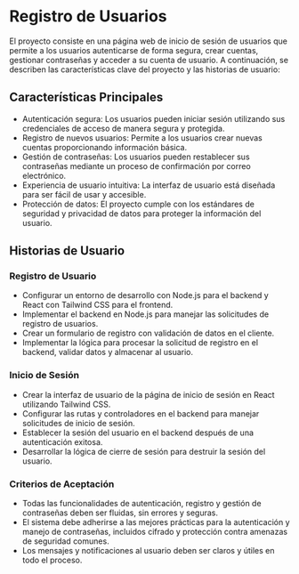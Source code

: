 # Registro de Usuarios

El proyecto consiste en una página web de inicio de sesión de usuarios que permite a los usuarios autenticarse de forma segura, crear cuentas, gestionar contraseñas y acceder a su cuenta de usuario. A continuación, se describen las características clave del proyecto y las historias de usuario:

## Características Principales
- Autenticación segura: Los usuarios pueden iniciar sesión utilizando sus credenciales de acceso de manera segura y protegida.
- Registro de nuevos usuarios: Permite a los usuarios crear nuevas cuentas proporcionando información básica.
- Gestión de contraseñas: Los usuarios pueden restablecer sus contraseñas mediante un proceso de confirmación por correo electrónico.
- Experiencia de usuario intuitiva: La interfaz de usuario está diseñada para ser fácil de usar y accesible.
- Protección de datos: El proyecto cumple con los estándares de seguridad y privacidad de datos para proteger la información del usuario.
  
## Historias de Usuario
### Registro de Usuario
- Configurar un entorno de desarrollo con Node.js para el backend y React con Tailwind CSS para el frontend.
- Implementar el backend en Node.js para manejar las solicitudes de registro de usuarios.
- Crear un formulario de registro con validación de datos en el cliente.
- Implementar la lógica para procesar la solicitud de registro en el backend, validar datos y almacenar al usuario.


### Inicio de Sesión
- Crear la interfaz de usuario de la página de inicio de sesión en React utilizando Tailwind CSS.
- Configurar las rutas y controladores en el backend para manejar solicitudes de inicio de sesión.
- Establecer la sesión del usuario en el backend después de una autenticación exitosa.
- Desarrollar la lógica de cierre de sesión para destruir la sesión del usuario.


### Criterios de Aceptación
- Todas las funcionalidades de autenticación, registro y gestión de contraseñas deben ser fluidas, sin errores y seguras.
- El sistema debe adherirse a las mejores prácticas para la autenticación y manejo de contraseñas, incluidos cifrado y protección contra amenazas de seguridad comunes.
- Los mensajes y notificaciones al usuario deben ser claros y útiles en todo el proceso.
